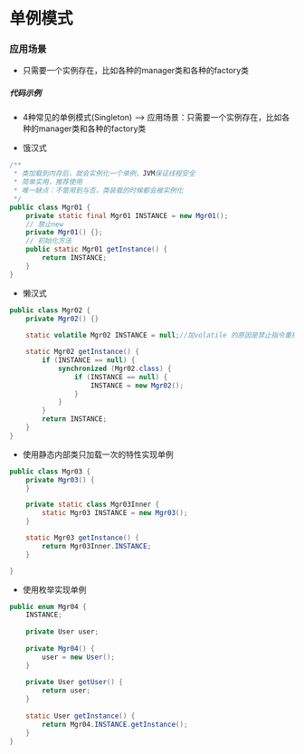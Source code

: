 # 单例模式

### 应用场景

* 只需要一个实例存在，比如各种的manager类和各种的factory类

##### 代码示例
* 4种常见的单例模式(Singleton) --> 应用场景：只需要一个实例存在，比如各种的manager类和各种的factory类

* 饿汉式

``` java
/**
 * 类加载到内存后，就会实例化一个单例，JVM保证线程安全
 * 简单实用，推荐使用
 * 唯一缺点：不管用到与否，类装载的时候都会被实例化
 */
public class Mgr01 {
    private static final Mgr01 INSTANCE = new Mgr01();
    // 禁止new
    private Mgr01() {};
    // 初始化方法
    public static Mgr01 getInstance() {
        return INSTANCE;
    }
}
```

* 懒汉式

``` java
public class Mgr02 {
    private Mgr02() {}
    
    static volatile Mgr02 INSTANCE = null;//加volatile 的原因是禁止指令重排序

    static Mgr02 getInstance() {
        if (INSTANCE == null) {
            synchronized (Mgr02.class) {
                if (INSTANCE == null) {
                    INSTANCE = new Mgr02();
                }
            }
        }
        return INSTANCE;
    }
}
```

* 使用静态内部类只加载一次的特性实现单例

``` java
public class Mgr03 {
    private Mgr03() {
    }

    private static class Mgr03Inner {
        static Mgr03 INSTANCE = new Mgr03();
    }

    static Mgr03 getInstance() {
        return Mgr03Inner.INSTANCE;
    }

}
```

* 使用枚举实现单例

``` java
public enum Mgr04 {
    INSTANCE;
    
    private User user;
    
    private Mgr04() {
        user = new User();
    }
    
    private User getUser() {
        return user;
    }
    
    static User getInstance() {
        return Mgr04.INSTANCE.getInstance();
    }
}
```
